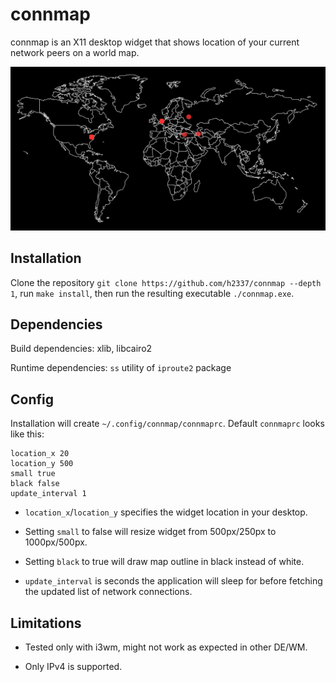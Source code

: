 # connmap
connmap is an X11 desktop widget that shows location of your current network peers on a world map.

<p align="center"> 
  <img src="https://raw.githubusercontent.com/h2337/connmap/master/sample.png?token=AKL72SZ6ZUB4HTXII7GKNWK6PYZPA">
</p>

## Installation
Clone the repository `git clone https://github.com/h2337/connmap --depth 1`, run `make install`, then run the resulting executable `./connmap.exe`.

## Dependencies
Build dependencies: xlib, libcairo2

Runtime dependencies: `ss` utility of `iproute2` package

## Config
Installation will create `~/.config/connmap/connmaprc`. Default `connmaprc` looks like this:
```
location_x 20
location_y 500
small true
black false
update_interval 1
```
- `location_x`/`location_y` specifies the widget location in your desktop.

- Setting `small` to false will resize widget from 500px/250px to 1000px/500px.

- Setting `black` to true will draw map outline in black instead of white.

- `update_interval` is seconds the application will sleep for before fetching the updated list of network connections.
## Limitations
- Tested only with i3wm, might not work as expected in other DE/WM.

- Only IPv4 is supported.
